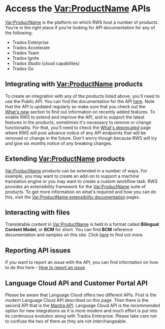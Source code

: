 # Access the <Var:ProductName> APIs
<Var:ProductName> is the platform on which RWS host a number of products. You're in the right place if you're looking for API documentation for any of the following:
- Trados Enterprise
- Trados Accelerate
- Trados Team
- Trados Ignite
- Trados Studio (cloud capabilites)
- Trados Go

## Integrating with <Var:ProductName> products
To create an integration with any of the products listed above, you'll need to use the Public API. You can find the documentation for the API [here](https://languagecloud.sdl.com/lc/api-docs). Note that the API is updated regularly so make sure that you check out the [What's new](https://languagecloud.sdl.com/lc/api-docs/whats-new) section to find out information on recently added features. To enable RWS to extend and improve the API, and to support the latest features in the products, sometimes it's necessary to remove or change functionality. For that, you'll need to check the [What's deprecated](https://languagecloud.sdl.com/lc/api-docs/whats-deprecated) page where RWS will post advance notice of any API endpoints that will be removed or change in the future. Don't worry though because RWS will try and give six months notice of any breaking changes.

## Extending <Var:ProductName> products
<Var:ProductName> products can be extended in a number of ways. For example, you may want to create an add-on to support a machine translation engine or you may want to create a custom workflow task. RWS provides an extensibility framework for the <Var:ProductName> suite of products. To get more information on what's required and how you can do this, visit the [<Var:ProductName> extensibility documentation](https://languagecloud.sdl.com/lc/extensibility-docs) pages. 

## Interacting with files
Translatable content in <Var:ProductName> is held in a format called **Bilingual Content Model**, or **BCM** for short. You can find **BCM** reference documentation and samples on this site. Click [here](articles/bcm/BCM.NET_client_API.md) to find out more.

## Reporting API issues ##
If you want to report an issue with the API, you can find information on how to do this here - [How to report an issue](https://languagecloud.sdl.com/lc/api-docs/how-to-report-an-issue)

## Language Cloud API and Customer Portal API
Please be aware that Language Cloud offers two different APIs. First is the modern Language Cloud API described on this page. Then there is the second API that is the [Mantra API](https://languagecloud.sdl.com/cp/api). Language Cloud API is the recommended option for new integrations as it is more modern and much effort is put into its continuous evolution along with Trados Enterprise. Please take care not to confuse the two of them as they are not interchangeable. 
